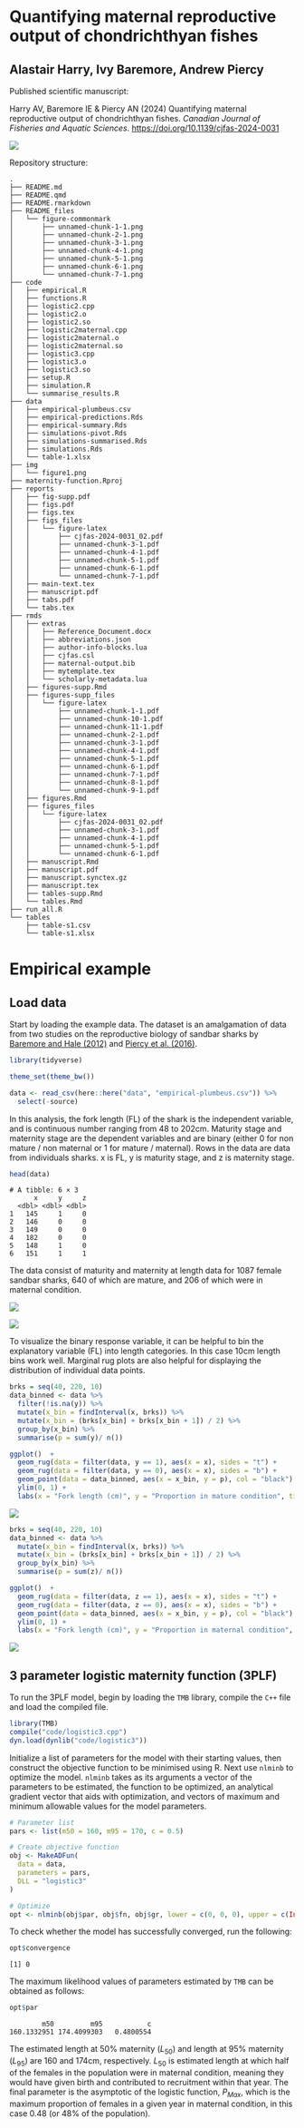 # Quantifying maternal reproductive output of chondrichthyan fishes


## Alastair Harry, Ivy Baremore, Andrew Piercy

Published scientific manuscript:

Harry AV, Baremore IE & Piercy AN (2024) Quantifying maternal
reproductive output of chondrichthyan fishes. *Canadian Journal of
Fisheries and Aquatic Sciences.*
<https://doi.org/10.1139/cjfas-2024-0031>

![](https://mc06.manuscriptcentral.com/societyimages/cjfas-pubs/scholarOne-CJFAS_en_US.png)

Repository structure:

    .
    ├── README.md
    ├── README.qmd
    ├── README.rmarkdown
    ├── README_files
    │   └── figure-commonmark
    │       ├── unnamed-chunk-1-1.png
    │       ├── unnamed-chunk-2-1.png
    │       ├── unnamed-chunk-3-1.png
    │       ├── unnamed-chunk-4-1.png
    │       ├── unnamed-chunk-5-1.png
    │       ├── unnamed-chunk-6-1.png
    │       └── unnamed-chunk-7-1.png
    ├── code
    │   ├── empirical.R
    │   ├── functions.R
    │   ├── logistic2.cpp
    │   ├── logistic2.o
    │   ├── logistic2.so
    │   ├── logistic2maternal.cpp
    │   ├── logistic2maternal.o
    │   ├── logistic2maternal.so
    │   ├── logistic3.cpp
    │   ├── logistic3.o
    │   ├── logistic3.so
    │   ├── setup.R
    │   ├── simulation.R
    │   └── summarise_results.R
    ├── data
    │   ├── empirical-plumbeus.csv
    │   ├── empirical-predictions.Rds
    │   ├── empirical-summary.Rds
    │   ├── simulations-pivot.Rds
    │   ├── simulations-summarised.Rds
    │   ├── simulations.Rds
    │   └── table-1.xlsx
    ├── img
    │   └── figure1.png
    ├── maternity-function.Rproj
    ├── reports
    │   ├── fig-supp.pdf
    │   ├── figs.pdf
    │   ├── figs.tex
    │   ├── figs_files
    │   │   └── figure-latex
    │   │       ├── cjfas-2024-0031_02.pdf
    │   │       ├── unnamed-chunk-3-1.pdf
    │   │       ├── unnamed-chunk-4-1.pdf
    │   │       ├── unnamed-chunk-5-1.pdf
    │   │       ├── unnamed-chunk-6-1.pdf
    │   │       └── unnamed-chunk-7-1.pdf
    │   ├── main-text.tex
    │   ├── manuscript.pdf
    │   ├── tabs.pdf
    │   └── tabs.tex
    ├── rmds
    │   ├── extras
    │   │   ├── Reference_Document.docx
    │   │   ├── abbreviations.json
    │   │   ├── author-info-blocks.lua
    │   │   ├── cjfas.csl
    │   │   ├── maternal-output.bib
    │   │   ├── mytemplate.tex
    │   │   └── scholarly-metadata.lua
    │   ├── figures-supp.Rmd
    │   ├── figures-supp_files
    │   │   └── figure-latex
    │   │       ├── unnamed-chunk-1-1.pdf
    │   │       ├── unnamed-chunk-10-1.pdf
    │   │       ├── unnamed-chunk-11-1.pdf
    │   │       ├── unnamed-chunk-2-1.pdf
    │   │       ├── unnamed-chunk-3-1.pdf
    │   │       ├── unnamed-chunk-4-1.pdf
    │   │       ├── unnamed-chunk-5-1.pdf
    │   │       ├── unnamed-chunk-6-1.pdf
    │   │       ├── unnamed-chunk-7-1.pdf
    │   │       ├── unnamed-chunk-8-1.pdf
    │   │       └── unnamed-chunk-9-1.pdf
    │   ├── figures.Rmd
    │   ├── figures_files
    │   │   └── figure-latex
    │   │       ├── cjfas-2024-0031_02.pdf
    │   │       ├── unnamed-chunk-3-1.pdf
    │   │       ├── unnamed-chunk-4-1.pdf
    │   │       ├── unnamed-chunk-5-1.pdf
    │   │       └── unnamed-chunk-6-1.pdf
    │   ├── manuscript.Rmd
    │   ├── manuscript.pdf
    │   ├── manuscript.synctex.gz
    │   ├── manuscript.tex
    │   ├── tables-supp.Rmd
    │   └── tables.Rmd
    ├── run_all.R
    └── tables
        ├── table-s1.csv
        └── table-s1.xlsx

# Empirical example

## Load data

Start by loading the example data. The dataset is an amalgamation of
data from two studies on the reproductive biology of sandbar sharks by
[Baremore and Hale (2012)](https://doi.org/10.1080/19425120.2012.700904)
and [Piercy et al. (2016)](https://doi.org/10.1111/jfb.12945).

``` r
library(tidyverse)

theme_set(theme_bw())

data <- read_csv(here::here("data", "empirical-plumbeus.csv")) %>% 
  select(-source)
```

In this analysis, the fork length (FL) of the shark is the independent
variable, and is continuous number ranging from 48 to 202cm. Maturity
stage and maternity stage are the dependent variables and are binary
(either 0 for non mature / non maternal or 1 for mature / maternal).
Rows in the data are data from individuals sharks. x is FL, y is
maturity stage, and z is maternity stage.

``` r
head(data)
```

    # A tibble: 6 × 3
          x     y     z
      <dbl> <dbl> <dbl>
    1   145     1     0
    2   146     0     0
    3   149     0     0
    4   182     0     0
    5   148     1     0
    6   151     1     1

The data consist of maturity and maternity at length data for 1087
female sandbar sharks, 640 of which are mature, and 206 of which were in
maternal condition.

![](README_files/figure-commonmark/unnamed-chunk-4-1.png)

![](README_files/figure-commonmark/unnamed-chunk-5-1.png)

To visualize the binary response variable, it can be helpful to bin the
explanatory variable (FL) into length categories. In this case 10cm
length bins work well. Marginal rug plots are also helpful for
displaying the distribution of individual data points.

``` r
brks = seq(40, 220, 10)
data_binned <- data %>%
  filter(!is.na(y)) %>% 
  mutate(x_bin = findInterval(x, brks)) %>% 
  mutate(x_bin = (brks[x_bin] + brks[x_bin + 1]) / 2) %>% 
  group_by(x_bin) %>%
  summarise(p = sum(y)/ n())

ggplot()  + 
  geom_rug(data = filter(data, y == 1), aes(x = x), sides = "t") +
  geom_rug(data = filter(data, y == 0), aes(x = x), sides = "b") +
  geom_point(data = data_binned, aes(x = x_bin, y = p), col = "black") + 
  ylim(0, 1) +
  labs(x = "Fork length (cm)", y = "Proportion in mature condition", title = "Length at maturity data for female sandbar sharks") 
```

![](README_files/figure-commonmark/unnamed-chunk-6-1.png)

``` r
brks = seq(40, 220, 10)
data_binned <- data %>%
  mutate(x_bin = findInterval(x, brks)) %>% 
  mutate(x_bin = (brks[x_bin] + brks[x_bin + 1]) / 2) %>% 
  group_by(x_bin) %>%
  summarise(p = sum(z)/ n())

ggplot()  + 
  geom_rug(data = filter(data, z == 1), aes(x = x), sides = "t") +
  geom_rug(data = filter(data, z == 0), aes(x = x), sides = "b") +
  geom_point(data = data_binned, aes(x = x_bin, y = p), col = "black") + 
  ylim(0, 1) +
  labs(x = "Fork length (cm)", y = "Proportion in maternal condition", title = "Length at maternity data for female sandbar sharks") 
```

![](README_files/figure-commonmark/unnamed-chunk-7-1.png)

## 3 parameter logistic maternity function (3PLF)

To run the 3PLF model, begin by loading the `TMB` library, compile the
`C++` file and load the compiled file.

``` r
library(TMB)
compile("code/logistic3.cpp")
dyn.load(dynlib("code/logistic3"))
```

Initialize a list of parameters for the model with their starting
values, then construct the objective function to be minimised using R.
Next use `nlminb` to optimize the model. `nlminb` takes as its arguments
a vector of the parameters to be estimated, the function to be
optimized, an analytical gradient vector that aids with optimization,
and vectors of maximum and minimum allowable values for the model
parameters.

``` r
# Parameter list
pars <- list(m50 = 160, m95 = 170, c = 0.5)

# Create objective function
obj <- MakeADFun(
  data = data,
  parameters = pars,
  DLL = "logistic3"
)

# Optimize
opt <- nlminb(obj$par, obj$fn, obj$gr, lower = c(0, 0, 0), upper = c(Inf, Inf, 1))
```

To check whether the model has successfully converged, run the
following:

``` r
opt$convergence
```

    [1] 0

The maximum likelihood values of parameters estimated by `TMB` can be
obtained as follows:

``` r
opt$par
```

            m50         m95           c 
    160.1332951 174.4099303   0.4800554 

The estimated length at 50% maternity ($L_{50}$) and length at 95%
maternity ($L_{95}$) are 160 and 174cm, respectively. $L_{50}$ is
estimated length at which half of the females in the population were in
maternal condition, meaning they would have given birth and contributed
to recruitment within that year. The final parameter is the asymptotic
of the logistic function, $P_{Max}$, which is the maximum proportion of
females in a given year in maternal condition, in this case 0.48 (or 48%
of the population).
